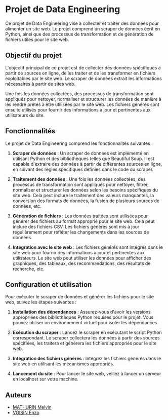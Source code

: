 # Projet de Data Engineering

Ce projet de Data Engineering vise à collecter et traiter des données pour alimenter un site web. Le projet comprend un scraper de données écrit en Python, ainsi que des processus de transformation et de génération de fichiers utiles pour le site web.

## Objectif du projet

L'objectif principal de ce projet est de collecter des données spécifiques à partir de sources en ligne, de les traiter et de les transformer en fichiers exploitables par le site web. Le scraper de données extrait les informations nécessaires à partir de sites web.

Une fois les données collectées, des processus de transformation sont appliqués pour nettoyer, normaliser et structurer les données de manière à les rendre prêtes à être utilisées par le site web. Les fichiers générés sont ensuite utilisés pour fournir des informations à jour et pertinentes aux utilisateurs du site.

## Fonctionnalités

Le projet de Data Engineering comprend les fonctionnalités suivantes :

1. **Scraper de données** : Un scraper de données est implémenté en utilisant Python et des bibliothèques telles que Beautiful Soup. Il est capable d'extraire des données à partir de différentes sources en ligne, en suivant des règles spécifiques définies dans le code du scraper.

2. **Traitement des données** : Une fois les données collectées, des processus de transformation sont appliqués pour nettoyer, filtrer, normaliser et structurer les données selon les besoins spécifiques du site web. Cela peut inclure le traitement des valeurs manquantes, la conversion des formats de données, la fusion de plusieurs sources de données, etc.

3. **Génération de fichiers** : Les données traitées sont utilisées pour générer des fichiers au format approprié pour le site web. Cela peut inclure des fichiers CSV. Les fichiers générés sont mis à jour régulièrement pour refléter les changements dans les sources de données.

4. **Intégration avec le site web** : Les fichiers générés sont intégrés dans le site web pour fournir des informations à jour et pertinentes aux utilisateurs. Le site web peut utiliser les données pour afficher des graphiques, des tableaux, des recommandations, des résultats de recherche, etc.

## Configuration et utilisation

Pour exécuter le scraper de données et générer les fichiers pour le site web, suivez les étapes suivantes :

1. **Installation des dépendances** : Assurez-vous d'avoir les versions appropriées des bibliothèques Python requises pour le projet. Vous pouvez utiliser un environnement virtuel pour isoler les dépendances.

2. **Exécution du scraper** : Lancez le scraper en exécutant le script Python correspondant. Le scraper collectera les données à partir des sources spécifiées, les traitera et générera les fichiers appropriés pour le site web.

3. **Intégration des fichiers générés** : Intégrez les fichiers générés dans le site web en utilisant les mécanismes appropriés.

4. **Lancement du site** : Pour lancer le site web, veillez à lancer un serveur en localhost sur votre machine.


## Auteurs

- [MATHURIN Melvin](https://github.com/ghost-hikaru)
- [VOISIN Enzo](https://github.com/Slonev0)



        

